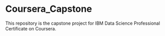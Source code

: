 # Coursera_Capstone
This repository is the capstone project for IBM Data Science Professional Certificate on Coursera.
